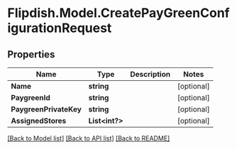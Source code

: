 # Flipdish.Model.CreatePayGreenConfigurationRequest
## Properties

Name | Type | Description | Notes
------------ | ------------- | ------------- | -------------
**Name** | **string** |  | [optional] 
**PaygreenId** | **string** |  | [optional] 
**PaygreenPrivateKey** | **string** |  | [optional] 
**AssignedStores** | **List&lt;int?&gt;** |  | [optional] 

[[Back to Model list]](../README.md#documentation-for-models) [[Back to API list]](../README.md#documentation-for-api-endpoints) [[Back to README]](../README.md)

